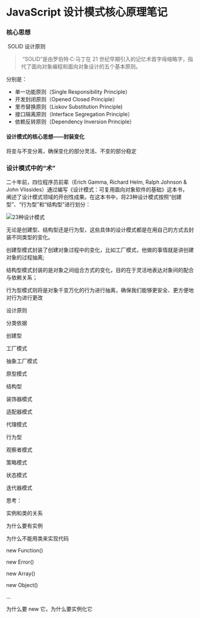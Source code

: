 # JavaScript 设计模式核心原理笔记



### 核心思想

​	SOLID 设计原则

> ​		“SOLID”是由罗伯特·C·马丁在 21 世纪早期引入的记忆术首字母缩略字，指代了面向对象编程和面向对象设计的五个基本原则。	

分别是：

- 单一功能原则（Single Responsibility Principle）
- 开发封闭原则（Opened Closed Principle）
- 里市替换原则（Liskov Substitution Principle)
- 接口隔离原则（Interface Segregation Principle）
- 依赖反转原则（Dependency Inversion Principle）

#### 设计模式的核心思想——封装变化

将变与不变分离，确保变化的部分灵活、不变的部分稳定



### 设计模式中的“术”

 二十年前，四位程序员前辈（Erich Gamma, Richard Helm, Ralph Johnson & John Vlissides）通过编写《设计模式：可复用面向对象软件的基础》这本书， 阐述了设计模式领域的开创性成果。在这本书中，将23种设计模式按照“创建型”、“行为型”和“结构型”进行划分： 

![23种设计模式](H:\code\elaine\docs\.vuepress\public\images\DesignPattern\23种设计模式.jpg)

无论是创建型、结构型还是行为型，这些具体的设计模式都是在用自己的方式去封装不同类型的变化。

​	创建型模式封装了创建对象过程中的变化，比如工厂模式，他做的事情就是讲创建对象的过程抽离;

​	结构型模式封装的是对象之间组合方式的变化，目的在于灵活地表达对象间的配合与依赖关系；

​	行为型模式则将是对象千变万化的行为进行抽离，确保我们能够更安全、更方便地对行为进行更改









设计原则

分类依据



创建型

工厂模式

抽象工厂模式

原型模式



结构型

装饰器模式

适配器模式

代理模式



行为型

观察者模式

策略模式

状态模式

迭代器模式















思考：

实例和类的关系

为什么要有实例

为什么不能用类来实现代码

new Function()

new Error()

new Array()

new Object()

...

为什么要 new 它，为什么要实例化它

















